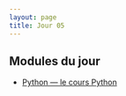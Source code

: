 ```yaml
---
layout: page
title: Jour 05
---
```


## Modules du jour
- [Python — le cours Python](../modules/005_python-systeme.md)
